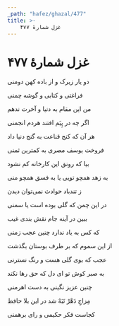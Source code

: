 ```yaml
---
_path: "hafez/ghazal/477"
title: >-
    غزل شمارهٔ ۴۷۷
---
```

# غزل شمارهٔ ۴۷۷

<div class="b" id="bn1"><div class="m1"><p>دو یار زیرک و از باده کهن دومنی</p></div>
<div class="m2"><p>فراغتی و کتابی و گوشه چمنی</p></div></div>
<div class="b" id="bn2"><div class="m1"><p>من این مقام به دنیا و آخرت ندهم</p></div>
<div class="m2"><p>اگر چه در پِیَم افتند هردم انجمنی</p></div></div>
<div class="b" id="bn3"><div class="m1"><p>هر آن که کنج قناعت به گنج دنیا داد</p></div>
<div class="m2"><p>فروخت یوسف مصری به کمترین ثمنی</p></div></div>
<div class="b" id="bn4"><div class="m1"><p>بیا که رونق این کارخانه کم نشود</p></div>
<div class="m2"><p>به زهد همچو تویی یا به فسق همچو منی</p></div></div>
<div class="b" id="bn5"><div class="m1"><p>ز تندباد حوادث نمی‌توان دیدن</p></div>
<div class="m2"><p>در این چمن که گلی بوده است یا سمنی</p></div></div>
<div class="b" id="bn6"><div class="m1"><p>ببین در آینه جام نقش بندی غیب</p></div>
<div class="m2"><p>که کس به یاد ندارد چنین عجب زمنی</p></div></div>
<div class="b" id="bn7"><div class="m1"><p>از این سموم که بر طرف بوستان بگذشت</p></div>
<div class="m2"><p>عجب که بوی گلی هست و رنگ نسترنی</p></div></div>
<div class="b" id="bn8"><div class="m1"><p>به صبر کوش تو ای دل که حق رها نکند</p></div>
<div class="m2"><p>چنین عزیز نگینی به دست اهرمنی</p></div></div>
<div class="b" id="bn9"><div class="m1"><p>مِزاجِ دَهْرْ تَبَهْ شد در این بلا حافظ</p></div>
<div class="m2"><p>کجاست فکر حکیمی و رای برهمنی</p></div></div>

